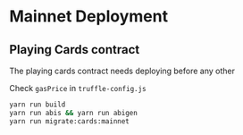 # Mainnet Deployment

## Playing Cards contract

The playing cards contract needs deploying before any other

Check `gasPrice` in `truffle-config.js`

```bash
yarn run build
yarn run abis && yarn run abigen
yarn run migrate:cards:mainnet
```
